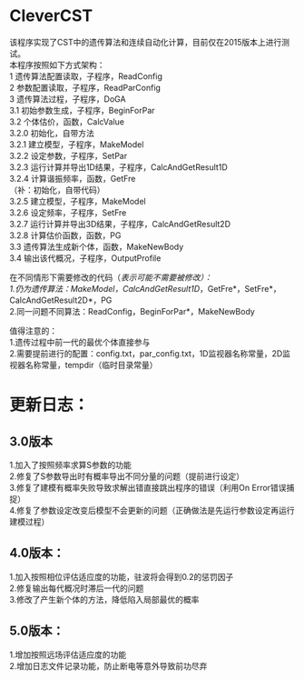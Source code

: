 # CleverCST
该程序实现了CST中的遗传算法和连续自动化计算，目前仅在2015版本上进行测试。  
本程序按照如下方式架构：  
1 遗传算法配置读取，子程序，ReadConfig  
2 参数配置读取，子程序，ReadParConfig  
3 遗传算法过程，子程序，DoGA  
	3.1 初始参数生成，子程序，BeginForPar  
	3.2 个体估价，函数，CalcValue  
		3.2.0 初始化，自带方法  
		3.2.1 建立模型，子程序，MakeModel  
		3.2.2 设定参数，子程序，SetPar  
		3.2.3 运行计算并导出1D结果，子程序，CalcAndGetResult1D  
		3.2.4 计算谐振频率，函数，GetFre  
		（补：初始化，自带代码）  
		3.2.5 建立模型，子程序，MakeModel   
		3.2.6 设定频率，子程序，SetFre  
		3.2.7 运行计算并导出3D结果，子程序，CalcAndGetResult2D  
		3.2.8 计算估价函数，函数，PG  
	3.3 遗传算法生成新个体，函数，MakeNewBody  
	3.4 输出该代概况，子程序，OutputProfile  
  
在不同情形下需要修改的代码（*表示可能不需要被修改）：  
1.仍为遗传算法：MakeModel，CalcAndGetResult1D*，GetFre*，SetFre*，CalcAndGetResult2D*，PG  
2.同一问题不同算法：ReadConfig，BeginForPar*，MakeNewBody  
  
值得注意的：  
1.遗传过程中前一代的最优个体直接参与  
2.需要提前进行的配置：config.txt，par_config.txt，1D监视器名称常量，2D监视器名称常量，tempdir（临时目录常量）  
  
  
# 更新日志：  
## 3.0版本  
1.加入了按照频率求算S参数的功能  
2.修复了S参数导出时有概率导出不同分量的问题（提前进行设定）  
3.修复了建模有概率失败导致求解出错直接跳出程序的错误（利用On Error错误捕捉）  
4.修复了参数设定改变后模型不会更新的问题（正确做法是先运行参数设定再运行建模过程）  
  
## 4.0版本：  
1.加入按照相位评估适应度的功能，驻波将会得到0.2的惩罚因子  
2.修复输出每代概况时滞后一代的问题  
3.修改了产生新个体的方法，降低陷入局部最优的概率  
  
## 5.0版本：  
1.增加按照远场评估适应度的功能  
2.增加日志文件记录功能，防止断电等意外导致前功尽弃  